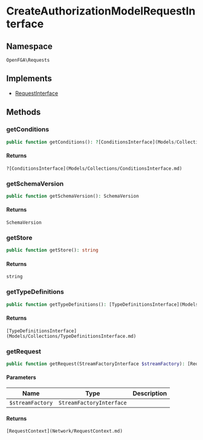 # CreateAuthorizationModelRequestInterface


## Namespace
`OpenFGA\Requests`

## Implements
* [RequestInterface](Requests/RequestInterface.md)

## Methods
### getConditions

```php
public function getConditions(): ?[ConditionsInterface](Models/Collections/ConditionsInterface.md)
```



#### Returns
`?[ConditionsInterface](Models/Collections/ConditionsInterface.md)` 

### getSchemaVersion

```php
public function getSchemaVersion(): SchemaVersion
```



#### Returns
`SchemaVersion` 

### getStore

```php
public function getStore(): string
```



#### Returns
`string` 

### getTypeDefinitions

```php
public function getTypeDefinitions(): [TypeDefinitionsInterface](Models/Collections/TypeDefinitionsInterface.md)
```



#### Returns
`[TypeDefinitionsInterface](Models/Collections/TypeDefinitionsInterface.md)` 

### getRequest

```php
public function getRequest(StreamFactoryInterface $streamFactory): [RequestContext](Network/RequestContext.md)
```


#### Parameters
| Name | Type | Description |
|------|------|-------------|
| `$streamFactory` | `StreamFactoryInterface` |  |

#### Returns
`[RequestContext](Network/RequestContext.md)` 

